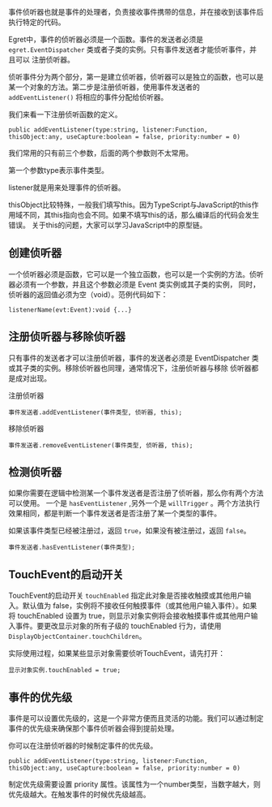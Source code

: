 事件侦听器也就是事件的处理者，负责接收事件携带的信息，并在接收到该事件后执行特定的代码。

Egret中，事件的侦听器必须是一个函数。事件的发送者必须是 `egret.EventDispatcher` 类或者子类的实例。只有事件发送者才能侦听事件，并且可以 注册侦听器。

侦听事件分为两个部分，第一是建立侦听器，侦听器可以是独立的函数，也可以是某一个对象的方法。第二步是注册侦听器，使用事件发送者的 `addEventListener()` 将相应的事件分配给侦听器。

我们来看一下注册侦听函数的定义。

```
public addEventListener(type:string, listener:Function, thisObject:any, useCapture:boolean = false, priority:number = 0)
```

我们常用的只有前三个参数，后面的两个参数则不太常用。

第一个参数type表示事件类型。

listener就是用来处理事件的侦听器。

thisObject比较特殊，一般我们填写this。因为TypeScript与JavaScript的this作用域不同，其this指向也会不同。如果不填写this的话，那么编译后的代码会发生错误。 关于this的问题，大家可以学习JavaScript中的原型链。

## 创建侦听器

一个侦听器必须是函数，它可以是一个独立函数，也可以是一个实例的方法。侦听器必须有一个参数，并且这个参数必须是 Event 类实例或其子类的实例， 同时，侦听器的返回值必须为空（void）。范例代码如下：

```
listenerName(evt:Event):void {...}
```

## 注册侦听器与移除侦听器

只有事件的发送者才可以注册侦听器，事件的发送者必须是 EventDispatcher 类或其子类的实例。移除侦听器也同理，通常情况下，注册侦听器与移除 侦听器都是成对出现。

注册侦听器

```
事件发送者.addEventListener(事件类型, 侦听器, this);
```

移除侦听器

```
事件发送者.removeEventListener(事件类型, 侦听器, this);
```

## 检测侦听器

如果你需要在逻辑中检测某一个事件发送者是否注册了侦听器，那么你有两个方法可以使用。 一个是 `hasEventListener` ,另外一个是 `willTrigger` 。两个方法执行效果相同，都是判断一个事件发送者是否注册了某一个类型的事件。

如果该事件类型已经被注册过，返回 `true`，如果没有被注册过，返回 `false`。

```
事件发送者.hasEventListener(事件类型);
```

## TouchEvent的启动开关

TouchEvent的启动开关 `touchEnabled` 指定此对象是否接收触摸或其他用户输入。默认值为 false，实例将不接收任何触摸事件（或其他用户输入事件）。如果将 touchEnabled 设置为 true，则显示对象实例将会接收触摸事件或其他用户输入事件。要更改显示对象的所有子级的 touchEnabled 行为，请使用 `DisplayObjectContainer.touchChildren`。

实际使用过程，如果某些显示对象需要侦听TouchEvent，请先打开：
```
显示对象实例.touchEnabled = true;
```

## 事件的优先级

事件是可以设置优先级的，这是一个非常方便而且灵活的功能。我们可以通过制定事件的优先级来确保那个事件侦听器会得到提前处理。

你可以在注册侦听器的时候制定事件的优先级。

```
public addEventListener(type:string, listener:Function, thisObject:any, useCapture:boolean = false, priority:number = 0)
```

制定优先级需要设置 priority 属性。该属性为一个number类型，当数字越大，则优先级越大。在触发事件的时候优先级越高。



